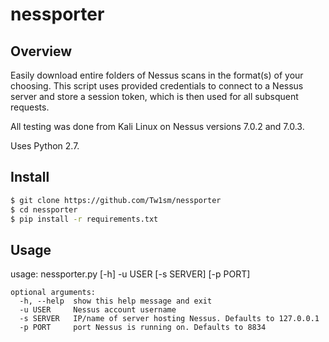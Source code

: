 nessporter
==================
## Overview ##
Easily download entire folders of Nessus scans in the format(s) of your choosing. This script uses provided credentials to connect to a Nessus server and store a session token, which is then used for all subsquent requests.

All testing was done from Kali Linux on Nessus versions 7.0.2 and 7.0.3. 

Uses Python 2.7.

## Install ##
```bash
$ git clone https://github.com/Tw1sm/nessporter
$ cd nessporter
$ pip install -r requirements.txt
```

## Usage #
usage: nessporter.py [-h] -u USER [-s SERVER] [-p PORT]

```
optional arguments:
  -h, --help  show this help message and exit
  -u USER     Nessus account username
  -s SERVER   IP/name of server hosting Nessus. Defaults to 127.0.0.1
  -p PORT     port Nessus is running on. Defaults to 8834
```


